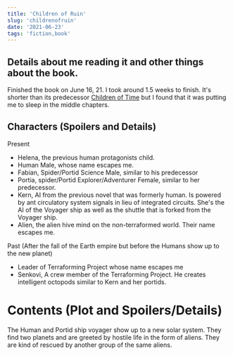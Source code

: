 ```yaml
---
title: 'Children of Ruin'
slug: 'childrenofruin'
date: '2021-06-23'
tags: 'fiction,book'
---
```


## Details about me reading it and other things about the book.

Finished the book on June 16, 21. I took around 1.5 weeks to finish.  It's shorter than its predecessor [Children of Time](/consumption/childrenoftime) but I found that it was putting me to sleep in the middle chapters.

## Characters (Spoilers and Details)

Present

- Helena, the previous human protagonists child.
- Human Male, whose name escapes me.
- Fabian, Spider/Portid Science Male, similar to his predecessor
- Portia, spider/Portid Explorer/Adventurer Female, similar to her predecessor.
- Kern, AI from the previous novel that was formerly human.  Is powered by ant circulatory system signals in lieu of integrated circuits.  She's the AI of the Voyager ship as well as the shuttle that is forked from the Voyager ship.
- Alien, the alien hive mind on the non-terraformed world.  Their name escapes me.

Past (After the fall of the Earth empire but before the Humans show up to the new planet)

- Leader of Terraforming Project whose name escapes me
- Senkovi, A crew member of the Terraforming Project. He creates intelligent octopods similar to Kern and her portids.

# Contents (Plot and Spoilers/Details) 

The Human and Portid ship voyager show up to a new solar system.  They find two planets and are greeted by hostile life in the form of aliens.  They are kind of rescued by another group of the same aliens.